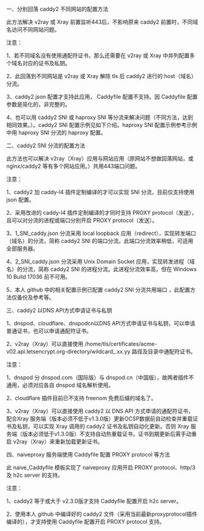 一、分别回落 caddy2 不同网站的配置方法

此方法解决 v2ray 或 Xray 前置监听443后，不影响原来 caddy2 前置时，不同域名访问不同网站问题。

注意：

1、若不同域名没有使用通配符证书，那么还需要在 v2ray 或 Xray 中并列配置多个域名对应的证书及私钥。

2、此回落到不同网站是 v2ray 或 Xray 解除 tls 后 caddy2 进行的 host（域名）分流。

3、caddy2 json 配置才支持此应用， Caddyfile 配置不支持。因 Caddyfile 配置参数是简化的，非完整的。

4、也可以用 caddy2 SNI 或 haproxy SNI 等分流来解决问题（不同方法，达到相同效果。）。caddy2 SNI 配置示例见如下介绍。haproxy SNI 配置示例参考示例中用 haproxy SNI 分流的 haproxy 配置。

二、caddy2 SNI 分流的配置方法

此方法也可以解决 v2ray（Xray）应用与网站应用（原网站不想做回落网站，或 nginx/caddy2 等有多个网站应用。）共用443端口问题。

注意：

1、caddy2 加 caddy-l4 插件定制编译的才可以实现 SNI 分流，目前仅支持使用 json 配置。

2、采用改进的 caddy-l4 插件定制编译的才同时支持 PROXY protocol（发送），且可以对分流的进程或端口分别开启 PROXY protocol（发送）。

3、1_SNI_caddy.json 分流采用 local loopback 应用（redirect），实现转发端口（域名）的分流，简称 caddy2 SNI 的端口分流。此端口分流效率稍低，可适用全部服务器。

4、2_SNI_caddy.json 分流采用 Unix Domain Socket 应用，实现转发进程（域名）的分流，简称 caddy2 SNI 的进程分流。此进程分流效率高，但在 Windows 10 Build 17036 前不可用。

5、本人 github 中的相关配置示例已配置 caddy2 SNI 分流共用端口 ，此配置方法仅备份及参考等。

三、caddy2 以DNS API方式申请证书与私钥

1、dnspod、cloudflare、dnspodcn以DNS API方式申请证书与私钥，可以申请普通证书，也可以申请通配符证书。

2、v2ray（Xray）可以直接使用 /home/tls/certificates/acme-v02.api.letsencrypt.org-directory/wildcard_.xx.yy 路径及目录中通配符证书。

注意：

1、dnspod 分 dnspod.com（国际版）与 dnspod.cn（中国版），故两者插件不通用，必须对应各自 dnspod 域名解析使用。

2、cloudflare 插件目前已不支持 freenom 免费后缀的域名了。

3、v2ray（Xray）可以直接使用 caddy2 以 DNS API 方式申请的通配符证书，配合Xray 服务端（版本必须不低于v1.3.0版）更新OCSP数据前自动检查并重载证书及私钥，可以实现 Xray 调用的 caddy2 证书及私钥自动化更新。否则 Xray 服务端（版本必须低于v1.3.0版）不支持自动热重载证书，证书到期更新后需手动重启 v2ray（Xray）来重新加载更新证书。

四、naiveproxy 服务端使用 Caddyfile 配置 PROXY protocol 等方法 

此 naive_Caddyfile 模板实现了 naiveproxy 应用开启 PROXY protocol、http/3及 h2c server 的支持。

注意：

1、caddy2 等于或大于 v2.3.0版才支持 Caddyfile 配置开启 h2c server。

2、使用本人 github 中编译好的 caddy2 文件（采用当前最新proxyprotocol插件编译的），才支持使用 Caddyfile 配置开启 PROXY protocol 支持。
